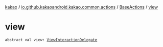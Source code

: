 [kakao](../../index.md) / [io.github.kakaoandroid.kakao.common.actions](../index.md) / [BaseActions](index.md) / [view](./view.md)

# view

`abstract val view: `[`ViewInteractionDelegate`](../../io.github.kakaoandroid.kakao.delegate/-view-interaction-delegate/index.md)